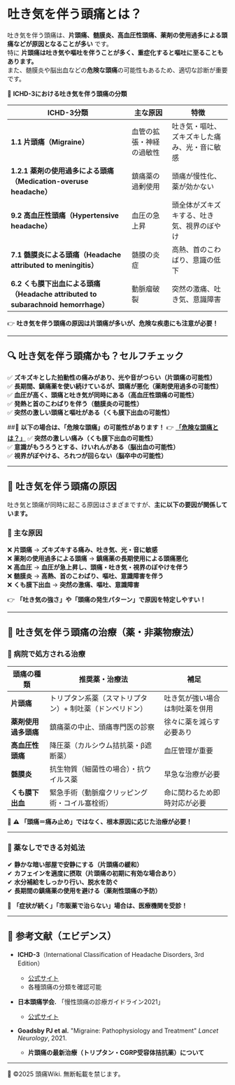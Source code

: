 # 吐き気を伴う頭痛とは？
吐き気を伴う頭痛は、**片頭痛、髄膜炎、高血圧性頭痛、薬剤の使用過多による頭痛などが原因となることが多い** です。  
特に **片頭痛は吐き気や嘔吐を伴うことが多く、重症化すると嘔吐に至ることもあります。**  
また、髄膜炎や脳出血などの**危険な頭痛**の可能性もあるため、適切な診断が重要です。

📌 **ICHD-3における吐き気を伴う頭痛の分類**

| **ICHD-3分類** | **主な原因** | **特徴** |
|--------------|------------|----------|
| **1.1 片頭痛（Migraine）** | 血管の拡張・神経の過敏性 | 吐き気・嘔吐、ズキズキした痛み、光・音に敏感 |
| **1.2.1 薬剤の使用過多による頭痛（Medication-overuse headache）** | 鎮痛薬の過剰使用 | 頭痛が慢性化、薬が効かない |
| **9.2 高血圧性頭痛（Hypertensive headache）** | 血圧の急上昇 | 頭全体がズキズキする、吐き気、視界のぼやけ |
| **7.1 髄膜炎による頭痛（Headache attributed to meningitis）** | 髄膜の炎症 | 高熱、首のこわばり、意識の低下 |
| **6.2 くも膜下出血による頭痛（Headache attributed to subarachnoid hemorrhage）** | 動脈瘤破裂 | 突然の激痛、吐き気、意識障害 |

👉 **吐き気を伴う頭痛の原因は片頭痛が多いが、危険な疾患にも注意が必要！**

---

## 🔍 吐き気を伴う頭痛かも？セルフチェック
✅ **ズキズキとした拍動性の痛みがあり、光や音がつらい（片頭痛の可能性）**  
✅ **長期間、鎮痛薬を使い続けているが、頭痛が悪化（薬剤使用過多の可能性）**  
✅ **血圧が高く、頭痛と吐き気が同時にある（高血圧性頭痛の可能性）**  
✅ **発熱と首のこわばりを伴う（髄膜炎の可能性）**  
✅ **突然の激しい頭痛と嘔吐がある（くも膜下出血の可能性）**  

##🚨 **以下の場合は、「危険な頭痛」の可能性があります！**
👉 **[「危険な頭痛とは？」](../dangerous_headache/emergency.md)**
✅ **突然の激しい痛み（くも膜下出血の可能性）**  
✅ **意識がもうろうとする、けいれんがある（脳出血の可能性）**  
✅ **視界がぼやける、ろれつが回らない（脳卒中の可能性）**  

---

## 🎯 吐き気を伴う頭痛の原因
吐き気と頭痛が同時に起こる原因はさまざまですが、**主に以下の要因が関係しています。**

### **📌 主な原因**
❌ **片頭痛** → **ズキズキする痛み、吐き気、光・音に敏感**  
❌ **薬剤の使用過多による頭痛** → **鎮痛薬の長期使用による頭痛悪化**  
❌ **高血圧** → **血圧が急上昇し、頭痛・吐き気・視界のぼやけを伴う**  
❌ **髄膜炎** → **高熱、首のこわばり、嘔吐、意識障害を伴う**  
❌ **くも膜下出血** → **突然の激痛、嘔吐、意識障害**  

👉 **「吐き気の強さ」や「頭痛の発生パターン」で原因を特定しやすい！**

---

## 💊 吐き気を伴う頭痛の治療（薬・非薬物療法）
### **🏥 病院で処方される治療**
| **頭痛の種類** | **推奨薬・治療法** | **補足** |
|--------------|----------------|---------|
| **片頭痛** | トリプタン系薬（スマトリプタン）+ 制吐薬（ドンペリドン） | 吐き気が強い場合は制吐薬を併用 |
| **薬剤使用過多頭痛** | 鎮痛薬の中止、頭痛専門医の診察 | 徐々に薬を減らす必要あり |
| **高血圧性頭痛** | 降圧薬（カルシウム拮抗薬・β遮断薬） | 血圧管理が重要 |
| **髄膜炎** | 抗生物質（細菌性の場合）・抗ウイルス薬 | 早急な治療が必要 |
| **くも膜下出血** | 緊急手術（動脈瘤クリッピング術・コイル塞栓術） | 命に関わるため即時対応が必要 |

🚨 **⚠ 「頭痛＝痛み止め」ではなく、根本原因に応じた治療が必要！**

---

### **🌿 薬なしでできる対処法**
✔ **静かな暗い部屋で安静にする（片頭痛の緩和）**  
✔ **カフェインを適度に摂取（片頭痛の初期に有効な場合あり）**  
✔ **水分補給をしっかり行い、脱水を防ぐ**  
✔ **長期間の鎮痛薬の使用を避ける（薬剤性頭痛の予防）**  

🚨 **「症状が続く」「市販薬で治らない」場合は、医療機関を受診！**

---

## 📖 参考文献（エビデンス）
- **ICHD-3**（International Classification of Headache Disorders, 3rd Edition）  
  - [公式サイト](https://ichd-3.org/)
  - 各種頭痛の分類を確認可能

- **日本頭痛学会.** 「慢性頭痛の診療ガイドライン2021」  
  - [公式サイト](https://www.jhsnet.net/)

- **Goadsby PJ et al.** "Migraine: Pathophysiology and Treatment" *Lancet Neurology*, 2021.  
  - **片頭痛の最新治療（トリプタン・CGRP受容体拮抗薬）について**

---
📌 ©2025 頭痛Wiki. 無断転載を禁じます。
